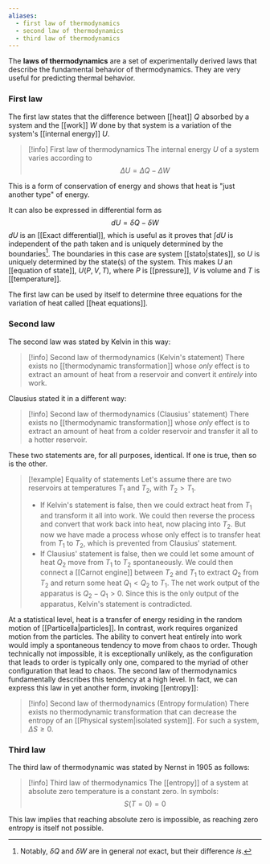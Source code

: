 ```yaml
---
aliases:
  - first law of thermodynamics
  - second law of thermodynamics
  - third law of thermodynamics
---
```

The **laws of thermodynamics** are a set of experimentally derived laws that describe the fundamental behavior of thermodynamics. They are very useful for predicting thermal behavior.
### First law
The first law states that the difference between [[heat]] $Q$ absorbed by a system and the [[work]] $W$ done by that system is a variation of the system's [[internal energy]] $U$.

> [!info] First law of thermodynamics
> The internal energy $U$ of a system varies according to
> $$\Delta U=\Delta Q-\Delta W$$

This is a form of conservation of energy and shows that heat is "just another type" of energy.

It can also be expressed in differential form as
$$dU=\delta Q-\delta W$$
$dU$ is an [[Exact differential]], which is useful as it proves that $\int dU$ is independent of the path taken and is uniquely determined by the boundaries[^1]. The boundaries in this case are system [[stato|states]], so $U$ is uniquely determined by the state(s) of the system. This makes $U$ an [[equation of state]], $U(P,V,T)$, where $P$ is [[pressure]], $V$ is volume and $T$ is [[temperature]].

The first law can be used by itself to determine three equations for the variation of heat called [[heat equations]].
### Second law
The second law was stated by Kelvin in this way:

> [!info] Second law of thermodynamics (Kelvin's statement)
> There exists no [[thermodynamic transformation]] whose *only* effect is to extract an amount of heat from a reservoir and convert it *entirely* into work.

Clausius stated it in a different way:

> [!info] Second law of thermodynamics (Clausius' statement)
> There exists no [[thermodynamic transformation]] whose *only* effect is to extract an amount of heat from a colder reservoir and transfer it all to a hotter reservoir.

These two statements are, for all purposes, identical. If one is true, then so is the other.

> [!example] Equality of statements
> Let's assume there are two reservoirs at temperatures $T_{1}$ and $T_{2}$, with $T_{2}>T_{1}$.
> - If Kelvin's statement is false, then we could extract heat from $T_{1}$ and transform it all into work. We could then reverse the process and convert that work back into heat, now placing into $T_{2}$. But now we have made a process whose only effect is to transfer heat from $T_{1}$ to $T_{2}$, which is prevented from Clausius' statement.
> - If Clausius' statement is false, then we could let some amount of heat $Q_{2}$ move from $T_{1}$ to $T_{2}$ spontaneously. We could then connect a [[Carnot engine]] between $T_{2}$ and $T_{1}$ to extract $Q_{2}$ from $T_{2}$ and return some heat $Q_{1}<Q_{2}$ to $T_{1}$. The net work output of the apparatus is $Q_{2}-Q_{1}>0$. Since this is the only output of the apparatus, Kelvin's statement is contradicted.

At a statistical level, heat is a transfer of energy residing in the random motion of [[Particella|particles]]. In contrast, work requires organized motion from the particles. The ability to convert heat entirely into work would imply a spontaneous tendency to move from chaos to order. Though technically not impossible, it is exceptionally unlikely, as the configuration that leads to order is typically only one, compared to the myriad of other configuration that lead to chaos. The second law of thermodynamics fundamentally describes this tendency at a high level. In fact, we can express this law in yet another form, invoking [[entropy]]:

> [!info] Second law of thermodynamics (Entropy formulation)
> There exists no thermodynamic transformation that can decrease the entropy of an [[Physical system|isolated system]]. For such a system, $\Delta S\geq 0$.
### Third law
The third law of thermodynamic was stated by Nernst in 1905 as follows:

> [!info] Third law of thermodynamics
> The [[entropy]] of a system at absolute zero temperature is a constant zero. In symbols:
> $$S(T=0)=0$$

This law implies that reaching absolute zero is impossible, as reaching zero entropy is itself not possible.

[^1]: Notably, $\delta Q$ and $\delta W$ are in general *not* exact, but their difference *is*.